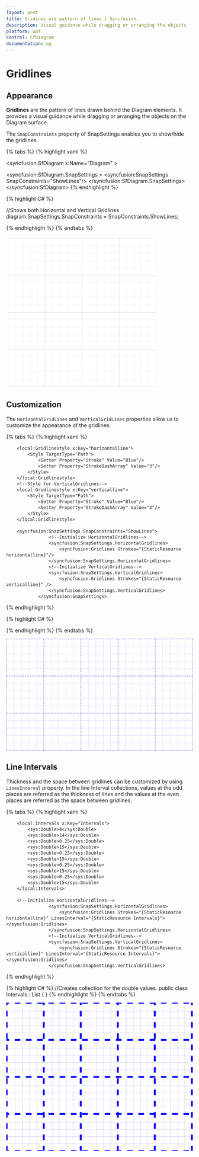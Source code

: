 ```yaml
---
layout: post
title: Gridines are pattern of lines | Syncfusion.
description: Visual guidance while dragging or arranging the objects
platform: wpf
control: SfDiagram
documentation: ug
---
```


# Gridlines

## Appearance

**Gridlines** are the pattern of lines drawn behind the Diagram elements. It provides a visual guidance while dragging or arranging the objects on the Diagram surface.

The `SnapConstraints` property of SnapSettings enables you to show/hide the gridlines.

{% tabs %}
{% highlight xaml %}
<!--Initialize SfDiagram-->
<syncfusion:SfDiagram x:Name="Diagram" >
  <!--Initialize SnapSettings-->
  <syncfusion:SfDiagram.SnapSettings >
    <syncfusion:SnapSettings SnapConstraints="ShowLines"/>
  </syncfusion:SfDiagram.SnapSettings>
</syncfusion:SfDiagram>
{% endhighlight %}

{% highlight C# %}

//Shows both Horizontal and Vertical Gridlines
diagram.SnapSettings.SnapConstraints = SnapConstraints.ShowLines;

{% endhighlight %}
{% endtabs %}

![Snap to Gridlines](Gridlines_images/Gridlines_img1.jpeg)

## Customization

The `HorizontalGridLines` and `VerticalGridLines` properties allow us to customize the appearance of the gridlines. 

{% tabs %}
{% highlight xaml %}

 <!--Style for HorizontalGridlines-->
        <local:Gridlinestyle x:Key="horizontalline">
            <Style TargetType="Path">
                <Setter Property="Stroke" Value="Blue"/>
                <Setter Property="StrokeDashArray" Value="3"/>
            </Style>
        </local:Gridlinestyle>
        <!--Style for VerticalGridlines-->
        <local:Gridlinestyle x:Key="verticalline">
            <Style TargetType="Path">
                <Setter Property="Stroke" Value="Blue"/>
                <Setter Property="StrokeDashArray" Value="3"/>
            </Style>
        </local:Gridlinestyle>

        <syncfusion:SnapSettings SnapConstraints="ShowLines">
                    <!--Initialize HorizontalGridlines-->
                    <syncfusion:SnapSettings.HorizontalGridlines>
                        <syncfusion:Gridlines Strokes="{StaticResource horizontalline}"/>
                    </syncfusion:SnapSettings.HorizontalGridlines>
                    <!--Initialize VerticalGridlines-->
                    <syncfusion:SnapSettings.VerticalGridlines>
                        <syncfusion:Gridlines Strokes="{StaticResource verticalline}" />
                    </syncfusion:SnapSettings.VerticalGridlines>
                </syncfusion:SnapSettings>
{% endhighlight %}

{% highlight C# %}
 
{% endhighlight %}
{% endtabs %}

![Snap to Gridlines](Gridlines_images/CustomGridlines.png)

## Line Intervals

Thickness and the space between gridlines can be customized by using `LinesInterval` property. In the line Interval collections, values at the odd places are referred as the thickness of lines and the values at the even places are referred as the space between gridlines.

{% tabs %}
{% highlight xaml %}
 <!--Initializes the double collection-->
        <local:Intervals x:Key="Intervals">
            <sys:Double>4</sys:Double>
            <sys:Double>14</sys:Double>
            <sys:Double>0.25</sys:Double>
            <sys:Double>15</sys:Double>
            <sys:Double>0.25</sys:Double>
            <sys:Double>15</sys:Double>
            <sys:Double>0.25</sys:Double>
            <sys:Double>15</sys:Double>
            <sys:Double>0.25</sys:Double>
            <sys:Double>15</sys:Double>
        </local:Intervals>

        <!--Initialize HorizontalGridlines-->
                    <syncfusion:SnapSettings.HorizontalGridlines>
                        <syncfusion:Gridlines Strokes="{StaticResource horizontalline}" LinesInterval="{StaticResource Intervals}"></syncfusion:Gridlines>
                    </syncfusion:SnapSettings.HorizontalGridlines>
                    <!--Initialize VerticalGridlines-->
                    <syncfusion:SnapSettings.VerticalGridlines>
                        <syncfusion:Gridlines Strokes="{StaticResource verticalline}" LinesInterval="{StaticResource Intervals}"></syncfusion:Gridlines>
                    </syncfusion:SnapSettings.VerticalGridlines>
{% endhighlight %}

{% highlight C# %}
//Creates collection for the double values.
public class Intervals : List<double>
{
}
{% endhighlight %}
{% endtabs %}

![Snap to Gridlines](Gridlines_images/LineIntervals.png)